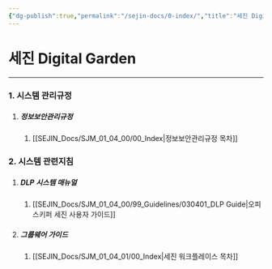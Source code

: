 ```yaml
---
{"dg-publish":true,"permalink":"/sejin-docs/0-index/","title":"세진 Digital Garden","tags":["규정","지침","gardenEntry","gardenEntry"],"noteIcon":"","created":"2025-04-10T08:14:47.375+09:00","updated":"2025-04-14T08:30:18.506+09:00"}
---
```


# 세진 Digital Garden

---
### 1. 시스템 관리규정
1. ##### 정보보안관리규정
	1. [[SEJIN_Docs/SJM_01_04_00/00_Index\|정보보안관리규정 목차]] 
### 2. 시스템 관련지침
 1. ##### DLP 시스템 매뉴얼
	 1. [[SEJIN_Docs/SJM_01_04_00/99_Guidelines/030401_DLP Guide\|오피스키퍼 세진 사용자 가이드]]
 2. ##### 그룹웨어 가이드
	 1. [[SEJIN_Docs/SJM_01_04_01/00_Index\|세진 워크플레이스 목차]]
